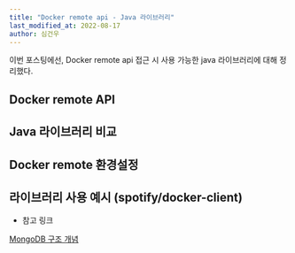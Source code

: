 ```yaml
---
title: "Docker remote api - Java 라이브러리"
last_modified_at: 2022-08-17
author: 심건우
---
```


이번 포스팅에선, Docker remote api 접근 시 사용 가능한 java 라이브러리에 대해 정리했다. 

## Docker remote API
## Java 라이브러리 비교
## Docker remote 환경설정
## 라이브러리 사용 예시 (spotify/docker-client)

* 참고 링크

[MongoDB 구조 개념](https://velog.io/@minchoi/MongoDB-%EA%B5%AC%EC%A1%B0-%EA%B0%9C%EB%85%90-%EC%83%A4%EB%94%A9-%EC%83%A4%EB%93%9C-%ED%81%B4%EB%9F%AC%EC%8A%A4%ED%84%B0-%EB%A0%88%ED%94%8C%EB%A6%AC%EC%B9%B4%EC%85%8B)